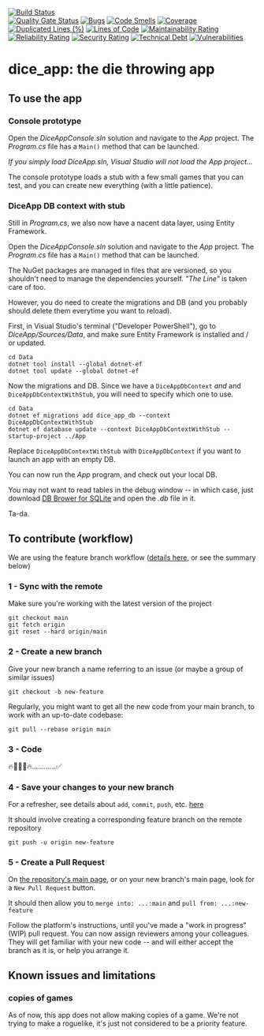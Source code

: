 [![Build Status](https://codefirst.iut.uca.fr/api/badges/alexis.drai/dice_app/status.svg)](https://codefirst.iut.uca.fr/alexis.drai/dice_app)  
[![Quality Gate Status](https://codefirst.iut.uca.fr/sonar/api/project_badges/measure?project=dice-app&metric=alert_status&token=bf024850973b7556eef0b981a1b838867848005c)](https://codefirst.iut.uca.fr/sonar/dashboard?id=dice-app)
[![Bugs](https://codefirst.iut.uca.fr/sonar/api/project_badges/measure?project=dice-app&metric=bugs&token=bf024850973b7556eef0b981a1b838867848005c)](https://codefirst.iut.uca.fr/sonar/dashboard?id=dice-app)
[![Code Smells](https://codefirst.iut.uca.fr/sonar/api/project_badges/measure?project=dice-app&metric=code_smells&token=bf024850973b7556eef0b981a1b838867848005c)](https://codefirst.iut.uca.fr/sonar/dashboard?id=dice-app)
[![Coverage](https://codefirst.iut.uca.fr/sonar/api/project_badges/measure?project=dice-app&metric=coverage&token=bf024850973b7556eef0b981a1b838867848005c)](https://codefirst.iut.uca.fr/sonar/dashboard?id=dice-app)
[![Duplicated Lines (%)](https://codefirst.iut.uca.fr/sonar/api/project_badges/measure?project=dice-app&metric=duplicated_lines_density&token=bf024850973b7556eef0b981a1b838867848005c)](https://codefirst.iut.uca.fr/sonar/dashboard?id=dice-app)
[![Lines of Code](https://codefirst.iut.uca.fr/sonar/api/project_badges/measure?project=dice-app&metric=ncloc&token=bf024850973b7556eef0b981a1b838867848005c)](https://codefirst.iut.uca.fr/sonar/dashboard?id=dice-app)
[![Maintainability Rating](https://codefirst.iut.uca.fr/sonar/api/project_badges/measure?project=dice-app&metric=sqale_rating&token=bf024850973b7556eef0b981a1b838867848005c)](https://codefirst.iut.uca.fr/sonar/dashboard?id=dice-app)
[![Reliability Rating](https://codefirst.iut.uca.fr/sonar/api/project_badges/measure?project=dice-app&metric=reliability_rating&token=bf024850973b7556eef0b981a1b838867848005c)](https://codefirst.iut.uca.fr/sonar/dashboard?id=dice-app)
[![Security Rating](https://codefirst.iut.uca.fr/sonar/api/project_badges/measure?project=dice-app&metric=security_rating&token=bf024850973b7556eef0b981a1b838867848005c)](https://codefirst.iut.uca.fr/sonar/dashboard?id=dice-app)
[![Technical Debt](https://codefirst.iut.uca.fr/sonar/api/project_badges/measure?project=dice-app&metric=sqale_index&token=bf024850973b7556eef0b981a1b838867848005c)](https://codefirst.iut.uca.fr/sonar/dashboard?id=dice-app)
[![Vulnerabilities](https://codefirst.iut.uca.fr/sonar/api/project_badges/measure?project=dice-app&metric=vulnerabilities&token=bf024850973b7556eef0b981a1b838867848005c)](https://codefirst.iut.uca.fr/sonar/dashboard?id=dice-app)
# dice_app: the die throwing app

## To use the app

### Console prototype

Open the *DiceAppConsole.sln* solution and navigate to the *App* project. The *Program.cs* file has a `Main()` method that can be launched. 

*If you simply load DiceApp.sln, Visual Studio will not load the App project...*

The console prototype loads a stub with a few small games that you can test, and you can create new everything (with a little patience).

### DiceApp DB context with stub

Still in *Program.cs*, we also now have a nacent data layer, using Entity Framework. 

Open the *DiceAppConsole.sln* solution and navigate to the *App* project. The *Program.cs* file has a `Main()` method that can be launched. 

The NuGet packages are managed in files that are versioned, so you shouldn't need to manage the dependencies yourself. *"The Line"* is taken care of too.

However, you do need to create the migrations and DB (and you probably should delete them everytime you want to reload).

First, in Visual Studio's terminal ("Developer PowerShell"), go to *DiceApp/Sources/Data*, and make sure Entity Framework is installed and / or updated.
```
cd Data
dotnet tool install --global dotnet-ef
dotnet tool update --global dotnet-ef
```
Now the migrations and DB. Since we have a `DiceAppDbContext` *and* and `DiceAppDbContextWithStub`, you will need to specify which one to use.
```
cd Data
dotnet ef migrations add dice_app_db --context DiceAppDbContextWithStub
dotnet ef database update --context DiceAppDbContextWithStub --startup-project ../App
```
Replace `DiceAppDbContextWithStub` with `DiceAppDbContext` if you want to launch an app with an empty DB.

You can now run the *App* program, and check out your local DB. 

You may not want to read tables in the debug window -- in which case, just download [DB Brower for SQLite](https://sqlitebrowser.org/dl/) and open the *.db* file in it.

Ta-da.

## To contribute (workflow)

We are using the feature branch workflow ([details here](https://www.atlassian.com/git/tutorials/comparing-workflows/feature-branch-workflow), or see the summary below)

### 1 - Sync with the remote 

Make sure you're working with the latest version of the project
```
git checkout main
git fetch origin 
git reset --hard origin/main
```

### 2 - Create a new branch

Give your new branch a name referring to an issue (or maybe a group of similar issues)
```
git checkout -b new-feature
```

Regularly, you might want to get all the new code from your main branch, to work with an up-to-date codebase:
```
git pull --rebase origin main
```

### 3 - Code

:fire::technologist::bug::fire:............:white_check_mark:

### 4 - Save your changes to your new branch

For a refresher, see details about `add`, `commit`, `push`, etc. [here](https://www.atlassian.com/git/tutorials/saving-changes)  

It should involve creating a corresponding feature branch on the remote repository
```
git push -u origin new-feature
```

### 5 - Create a Pull Request

On [the repository's main page](https://codefirst.iut.uca.fr/git/alexis.drai/dice_app), or on your new branch's main page, look for a `New Pull Request` button.  

It should then allow you to `merge into: ...:main` and `pull from: ...:new-feature`  

Follow the platform's instructions, until you've made a "work in progress" (WIP) pull request. You can now assign reviewers among your colleagues. They will get familiar with your new code -- and will either accept the branch as it is, or help you arrange it.

## Known issues and limitations

### copies of games
As of now, this app does not allow making copies of a game. We're not trying to make a roguelike, it's just not considered to be a priority feature.